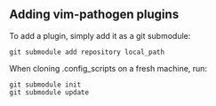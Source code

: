 ## Adding vim-pathogen plugins
To add a plugin, simply add it as a git submodule:

	git submodule add repository local_path

When cloning .config_scripts on a fresh machine, run:

	git submodule init
	git submodule update
